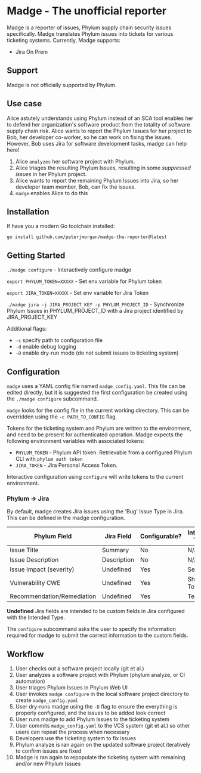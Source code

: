 # Madge - The unofficial reporter

Madge is a reporter of issues, Phylum supply chain security issues specifically. Madge translates Phylum issues into tickets for various ticketing systems. Currently, Madge supports:
- Jira On Prem

## Support
Madge is not officially supported by Phylum. 

## Use case
Alice astutely understands using Phylum instead of an SCA tool enables her to defend her organization's software product from the totality of software supply chain risk. Alice wants to report the Phylum Issues for her project to Bob, her developer co-worker, so he can work on fixing the issues. However, Bob uses Jira for software development tasks, madge can help here!

1. Alice `analyzes` her software project with Phylum.
1. Alice triages the resulting Phylum Issues, resulting in some *suppressed issues* in her Phylum project.
1. Alice wants to report the remaining Phylum Issues into Jira, so her developer team member, Bob, can fix the issues.
1. `madge` enables Alice to do this

## Installation
If have you a modern Go toolchain installed:

`go install github.com/peterjmorgan/madge-the-reporter@latest`

## Getting Started
`./madge configure` - Interactively configure madge

`export PHYLUM_TOKEN=XXXXX` - Set env variable for Phylum token

`export JIRA_TOKEN=XXXXX` - Set env variable for Jira Token

`./madge jira -j JIRA_PROJECT_KEY -p PHYLUM_PROJECT_ID` - Synchronize Phylum Issues in PHYLUM_PROJECT_ID with a Jira project identified by JIRA_PROJECT_KEY

Additional flags:
- `-c` specify path to configuration file
- `-d` enable debug logging
- `-D` enable dry-run mode (do not submit issues to ticketing system)

## Configuration
`madge` uses a YAML config file named `madge_config.yaml`. This file can be edited directly, but it is suggested the first configuration be created using the `./madge configure` subcommand.

`madge` looks for the config file in the current working directory. This can be overridden using the `-c PATH_TO_CONFIG` flag. 

Tokens for the ticketing system and Phylum are written to the environment, and need to be present for authenticated operation. Madge expects the following environment variables with associated tokens:
- `PHYLUM_TOKEN` - Phylum API token. Retrievable from a configured Phylum CLI with `phylum auth token`
- `JIRA_TOKEN` - Jira Personal Access Token.

Interactive configuration using `configure` will write tokens to the current environment.

### Phylum -> Jira
By default, madge creates Jira issues using the 'Bug' Issue Type in Jira. This can be defined in the madge configuration.

| Phylum Field | Jira Field | Configurable? | Intended Type |
|-----|-----| ----- | ----- |
| Issue Title | Summary | No | N/A |
| Issue Description | Description | No | N/A |
| Issue Impact (severity) | Undefined | Yes | Select |
| Vulnerability CWE | Undefined | Yes | Short Text |
| Recommendation/Remediation | Undefined | Yes | Text |

**Undefined** Jira fields are intended to be custom fields in Jira configured with the Intended Type. 

The `configure` subcommand asks the user to specify the information required for madge to submit the correct information to the custom fields.

## Workflow
1. User checks out a software project locally (git et al.)
1. User analyzes a software project with Phylum (phylum analyze, or CI automation)
1. User triages Phylum Issues in Phylum Web UI
1. User invokes `madge configure` in the local software project directory to create `madge_config.yaml`
1. User dry-runs madge using the `-D` flag to ensure the everything is properly configured, and the issues to be added look correct
1. User runs madge to add Phylum Issues to the ticketing system
1. User commits `madge_config.yaml` to the VCS system (git et al.) so other users can repeat the process when necessary
1. Developers use the ticketing system to fix issues
1. Phylum analyze is ran again on the updated software project iteratively to confirm issues are fixed
1. Madge is ran again to repopulate the ticketing system with remaining and/or new Phylum Issues




